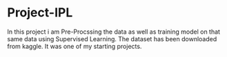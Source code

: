 # Project-IPL
In this project i am Pre-Procssing the data as well as training model on that same data using Supervised Learning. The dataset has been downloaded from kaggle.
It was one of my starting projects.
